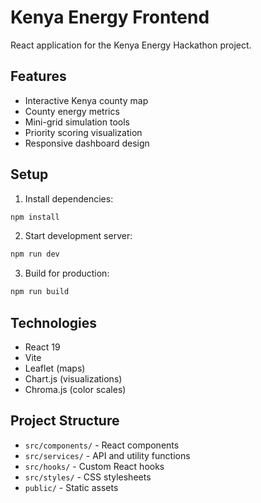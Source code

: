 # Kenya Energy Frontend

React application for the Kenya Energy Hackathon project.

## Features

- Interactive Kenya county map
- County energy metrics
- Mini-grid simulation tools
- Priority scoring visualization
- Responsive dashboard design

## Setup

1. Install dependencies:
```bash
npm install
```

2. Start development server:
```bash
npm run dev
```

3. Build for production:
```bash
npm run build
```

## Technologies

- React 19
- Vite
- Leaflet (maps)
- Chart.js (visualizations)
- Chroma.js (color scales)

## Project Structure

- `src/components/` - React components
- `src/services/` - API and utility functions
- `src/hooks/` - Custom React hooks
- `src/styles/` - CSS stylesheets
- `public/` - Static assets